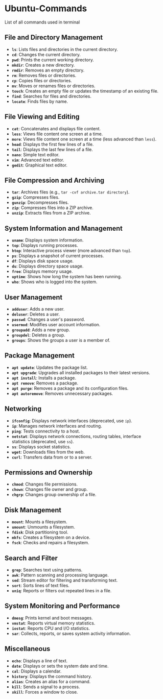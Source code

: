 # Ubuntu-Commands
List of all commands used in terminal

## File and Directory Management
- **`ls`**: Lists files and directories in the current directory.
- **`cd`**: Changes the current directory.
- **`pwd`**: Prints the current working directory.
- **`mkdir`**: Creates a new directory.
- **`rmdir`**: Removes an empty directory.
- **`rm`**: Removes files or directories.
- **`cp`**: Copies files or directories.
- **`mv`**: Moves or renames files or directories.
- **`touch`**: Creates an empty file or updates the timestamp of an existing file.
- **`find`**: Searches for files and directories.
- **`locate`**: Finds files by name.

## File Viewing and Editing
- **`cat`**: Concatenates and displays file content.
- **`less`**: Views file content one screen at a time.
- **`more`**: Views file content one screen at a time (less advanced than `less`).
- **`head`**: Displays the first few lines of a file.
- **`tail`**: Displays the last few lines of a file.
- **`nano`**: Simple text editor.
- **`vim`**: Advanced text editor.
- **`gedit`**: Graphical text editor.

## File Compression and Archiving
- **`tar`**: Archives files (e.g., `tar -cvf archive.tar directory`).
- **`gzip`**: Compresses files.
- **`gunzip`**: Decompresses files.
- **`zip`**: Compresses files into a ZIP archive.
- **`unzip`**: Extracts files from a ZIP archive.

## System Information and Management
- **`uname`**: Displays system information.
- **`top`**: Displays running processes.
- **`htop`**: Interactive process viewer (more advanced than `top`).
- **`ps`**: Displays a snapshot of current processes.
- **`df`**: Displays disk space usage.
- **`du`**: Displays directory space usage.
- **`free`**: Displays memory usage.
- **`uptime`**: Shows how long the system has been running.
- **`who`**: Shows who is logged into the system.

## User Management
- **`adduser`**: Adds a new user.
- **`deluser`**: Deletes a user.
- **`passwd`**: Changes a user's password.
- **`usermod`**: Modifies user account information.
- **`groupadd`**: Adds a new group.
- **`groupdel`**: Deletes a group.
- **`groups`**: Shows the groups a user is a member of.

## Package Management
- **`apt update`**: Updates the package list.
- **`apt upgrade`**: Upgrades all installed packages to their latest versions.
- **`apt install`**: Installs a package.
- **`apt remove`**: Removes a package.
- **`apt purge`**: Removes a package and its configuration files.
- **`apt autoremove`**: Removes unnecessary packages.

## Networking
- **`ifconfig`**: Displays network interfaces (deprecated, use `ip`).
- **`ip`**: Manages network interfaces and routing.
- **`ping`**: Tests connectivity to a host.
- **`netstat`**: Displays network connections, routing tables, interface statistics (deprecated, use `ss`).
- **`ss`**: Displays socket statistics.
- **`wget`**: Downloads files from the web.
- **`curl`**: Transfers data from or to a server.

## Permissions and Ownership
- **`chmod`**: Changes file permissions.
- **`chown`**: Changes file owner and group.
- **`chgrp`**: Changes group ownership of a file.

## Disk Management
- **`mount`**: Mounts a filesystem.
- **`umount`**: Unmounts a filesystem.
- **`fdisk`**: Disk partitioning tool.
- **`mkfs`**: Creates a filesystem on a device.
- **`fsck`**: Checks and repairs a filesystem.

## Search and Filter
- **`grep`**: Searches text using patterns.
- **`awk`**: Pattern scanning and processing language.
- **`sed`**: Stream editor for filtering and transforming text.
- **`sort`**: Sorts lines of text files.
- **`uniq`**: Reports or filters out repeated lines in a file.

## System Monitoring and Performance
- **`dmesg`**: Prints kernel and boot messages.
- **`vmstat`**: Reports virtual memory statistics.
- **`iostat`**: Reports CPU and I/O statistics.
- **`sar`**: Collects, reports, or saves system activity information.

## Miscellaneous
- **`echo`**: Displays a line of text.
- **`date`**: Displays or sets the system date and time.
- **`cal`**: Displays a calendar.
- **`history`**: Displays the command history.
- **`alias`**: Creates an alias for a command.
- **`kill`**: Sends a signal to a process.
- **`xkill`**: Forces a window to close.
